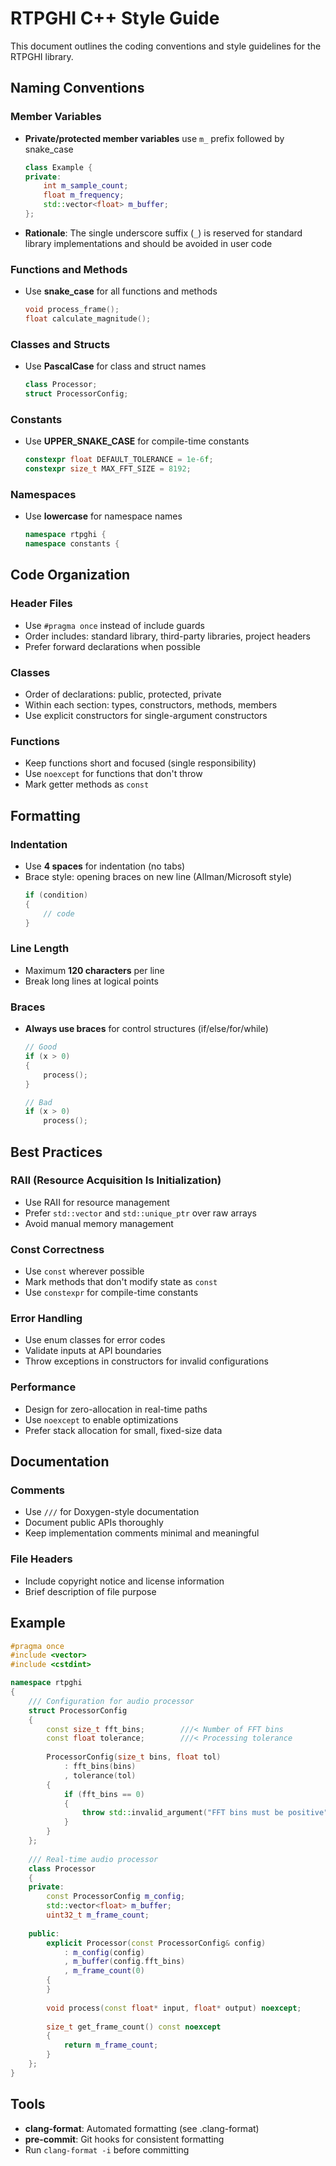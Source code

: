 # RTPGHI C++ Style Guide

This document outlines the coding conventions and style guidelines for the RTPGHI library.

## Naming Conventions

### Member Variables
- **Private/protected member variables** use `m_` prefix followed by snake_case
  ```cpp
  class Example {
  private:
      int m_sample_count;
      float m_frequency;
      std::vector<float> m_buffer;
  };
  ```
- **Rationale**: The single underscore suffix (`_`) is reserved for standard library implementations and should be avoided in user code

### Functions and Methods
- Use **snake_case** for all functions and methods
  ```cpp
  void process_frame();
  float calculate_magnitude();
  ```

### Classes and Structs
- Use **PascalCase** for class and struct names
  ```cpp
  class Processor;
  struct ProcessorConfig;
  ```

### Constants
- Use **UPPER_SNAKE_CASE** for compile-time constants
  ```cpp
  constexpr float DEFAULT_TOLERANCE = 1e-6f;
  constexpr size_t MAX_FFT_SIZE = 8192;
  ```

### Namespaces
- Use **lowercase** for namespace names
  ```cpp
  namespace rtpghi {
  namespace constants {
  ```

## Code Organization

### Header Files
- Use `#pragma once` instead of include guards
- Order includes: standard library, third-party libraries, project headers
- Prefer forward declarations when possible

### Classes
- Order of declarations: public, protected, private
- Within each section: types, constructors, methods, members
- Use explicit constructors for single-argument constructors

### Functions
- Keep functions short and focused (single responsibility)
- Use `noexcept` for functions that don't throw
- Mark getter methods as `const`

## Formatting

### Indentation
- Use **4 spaces** for indentation (no tabs)
- Brace style: opening braces on new line (Allman/Microsoft style)
  ```cpp
  if (condition)
  {
      // code
  }
  ```

### Line Length
- Maximum **120 characters** per line
- Break long lines at logical points

### Braces
- **Always use braces** for control structures (if/else/for/while)
  ```cpp
  // Good
  if (x > 0)
  {
      process();
  }
  
  // Bad
  if (x > 0)
      process();
  ```

## Best Practices

### RAII (Resource Acquisition Is Initialization)
- Use RAII for resource management
- Prefer `std::vector` and `std::unique_ptr` over raw arrays
- Avoid manual memory management

### Const Correctness
- Use `const` wherever possible
- Mark methods that don't modify state as `const`
- Use `constexpr` for compile-time constants

### Error Handling
- Use enum classes for error codes
- Validate inputs at API boundaries
- Throw exceptions in constructors for invalid configurations

### Performance
- Design for zero-allocation in real-time paths
- Use `noexcept` to enable optimizations
- Prefer stack allocation for small, fixed-size data

## Documentation

### Comments
- Use `///` for Doxygen-style documentation
- Document public APIs thoroughly
- Keep implementation comments minimal and meaningful

### File Headers
- Include copyright notice and license information
- Brief description of file purpose

## Example

```cpp
#pragma once
#include <vector>
#include <cstdint>

namespace rtpghi
{
    /// Configuration for audio processor
    struct ProcessorConfig
    {
        const size_t fft_bins;        ///< Number of FFT bins
        const float tolerance;        ///< Processing tolerance
        
        ProcessorConfig(size_t bins, float tol)
            : fft_bins(bins)
            , tolerance(tol)
        {
            if (fft_bins == 0)
            {
                throw std::invalid_argument("FFT bins must be positive");
            }
        }
    };
    
    /// Real-time audio processor
    class Processor
    {
    private:
        const ProcessorConfig m_config;
        std::vector<float> m_buffer;
        uint32_t m_frame_count;
        
    public:
        explicit Processor(const ProcessorConfig& config)
            : m_config(config)
            , m_buffer(config.fft_bins)
            , m_frame_count(0)
        {
        }
        
        void process(const float* input, float* output) noexcept;
        
        size_t get_frame_count() const noexcept 
        { 
            return m_frame_count; 
        }
    };
}
```

## Tools

- **clang-format**: Automated formatting (see .clang-format)
- **pre-commit**: Git hooks for consistent formatting
- Run `clang-format -i` before committing